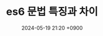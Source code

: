 ---
layout: post
title: es6 문법 특징과 차이
date: 2024-05-19 21:20 +0900
description: 면접질문
image: ../assets/img/box.jpg
category: javascript
tags: javascript 
published: true
sitemap: true
---